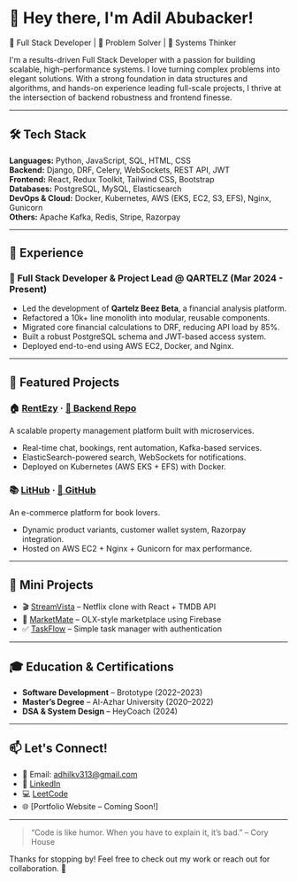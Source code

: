 # 👋 Hey there, I'm Adil Abubacker!

🚀 Full Stack Developer | 🧠 Problem Solver | 🔧 Systems Thinker

I'm a results-driven Full Stack Developer with a passion for building scalable, high-performance systems. I love turning complex problems into elegant solutions. With a strong foundation in data structures and algorithms, and hands-on experience leading full-scale projects, I thrive at the intersection of backend robustness and frontend finesse.

---

## 🛠️ Tech Stack

**Languages:** Python, JavaScript, SQL, HTML, CSS  
**Backend:** Django, DRF, Celery, WebSockets, REST API, JWT  
**Frontend:** React, Redux Toolkit, Tailwind CSS, Bootstrap  
**Databases:** PostgreSQL, MySQL, Elasticsearch  
**DevOps & Cloud:** Docker, Kubernetes, AWS (EKS, EC2, S3, EFS), Nginx, Gunicorn  
**Others:** Apache Kafka, Redis, Stripe, Razorpay

---

## 💼 Experience

### 🔹 Full Stack Developer & Project Lead @ QARTELZ (Mar 2024 - Present)
- Led the development of **Qartelz Beez Beta**, a financial analysis platform.
- Refactored a 10k+ line monolith into modular, reusable components.
- Migrated core financial calculations to DRF, reducing API load by 85%.
- Built a robust PostgreSQL schema and JWT-based access system.
- Deployed end-to-end using AWS EC2, Docker, and Nginx.

---

## 🚀 Featured Projects

### 🏠 [RentEzy](https://www.rentezy.homes) · [🔗 Backend Repo](https://github.com/AdilAbubacker/rentezy_backend)
A scalable property management platform built with microservices.
- Real-time chat, bookings, rent automation, Kafka-based services.
- ElasticSearch-powered search, WebSockets for notifications.
- Deployed on Kubernetes (AWS EKS + EFS) with Docker.

### 📚 [LitHub](http://www.lithub.shop/) · [🔗 GitHub](https://github.com/AdilAbubacker/LitHub)
An e-commerce platform for book lovers.
- Dynamic product variants, customer wallet system, Razorpay integration.
- Hosted on AWS EC2 + Nginx + Gunicorn for max performance.

---

## 🔧 Mini Projects

- 🎬 [StreamVista](https://github.com/AdilAbubacker/netflix_clone) – Netflix clone with React + TMDB API
- 🛒 [MarketMate](https://github.com/AdilAbubacker/olx_clone) – OLX-style marketplace using Firebase
- ✅ [TaskFlow](https://github.com/AdilAbubacker/todo_react) – Simple task manager with authentication

---

## 🎓 Education & Certifications

- **Software Development** – Brototype (2022–2023)  
- **Master’s Degree** – Al-Azhar University (2020–2022)  
- **DSA & System Design** – HeyCoach (2024)

---

## 📫 Let's Connect!

- 💌 Email: [adhilkv313@gmail.com](mailto:adhilkv313@gmail.com)  
- 🔗 [LinkedIn](https://www.linkedin.com/in/adil-abubacker-a63598232)  
- 💻 [LeetCode](https://leetcode.com/adil_28p/)  
- 🌐 [Portfolio Website – Coming Soon!]

---

> “Code is like humor. When you have to explain it, it’s bad.” – Cory House

Thanks for stopping by! Feel free to check out my work or reach out for collaboration. 🌟
